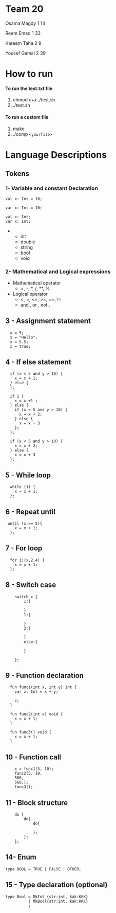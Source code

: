 # Team 20

Osama Magdy 1 14

Reem Emad 1 33

Kareem Taha 2 9

Yousef Gamal 2 39

# How to run

#### To run the test.txt file

1. chmod u+x ./test.sh
2. ./test.sh

#### To run a custom file

1. make
2. ./comp `<yourfile>`

# Language Descriptions

## Tokens

### 1- Variable and constant Declaration

```
val x: Int = 10;

var x: Int = 10;

val x: Int;
var x: Int;

```

- - int
  - double
  - string
  - bool
  - void

### 2- Mathematical and Logical expressions

- Mathematical operator
  - +, -, *, /, **, %
- Logical operator
  - <, >, <=, >=, ==, !=
  - and , or , not ,

## 3 - Assignment statement

```
  x = 5;
  x = "Hello";
  x = 5.5;
  x = true;
```

## 4 - If else statement

```
  if (x < 5 and y > 10) {
    x = x + 1;
  } else {
  };
```

```
  if 1 {
    x = x +1 ;
  } else {
    if (x < 5 and y > 10) {
      x = x + 2;
    } else {
      x = x + 3
    };
  };
```

```
  if (x < 5 and y > 10) {
    x = x + 2;
  } else {
    x = x + 3
  };

```

## 5 - While loop

```
  while (1) {
    x = x + 1;
  };
```

## 6 - Repeat until

```
 until (x == 5){
    x = x + 1;
  };
```

## 7 - For loop

```
  for i:(x,2,4) {
    x = x + 1;
  };
```

## 8 - Switch case

```
    switch x {
        1:{

        }
        1:{

        }
        2:{

        }
        else:{

        }

    };
```

## 9 - Function declaration

```
  fun func1(int x, int y) int {
    var z: Int = x + y;

    z;
  }
```

```
  fun func2(int x) void {
    x = x + 1;
  }
```

```
  fun func3() void {
    x = x + 1;
  }
```

## 10 - Function call

```
    x = func1(5, 10);
    func2(5, 10,
    566,
    568,);
    func3();
```

## 11 - Block structure

```
    do {
        do{
            do{

            };
        };
    };
```

## 14- Enum

```
type BOOL = TRUE | FALSE | OTHER;

```

## 15 - Type declaration (optional)

```
type Bool = MkInt {str:int, kak:KKK}
          | MkBool{str:int, kak:KKK}
          ;

```
